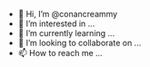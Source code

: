 - 👋 Hi, I’m @conancreammy
- 👀 I’m interested in ...
- 🌱 I’m currently learning ...
- 💞️ I’m looking to collaborate on ...
- 📫 How to reach me ...

<!---
conancreammy/conancreammy is a ✨ special ✨ repository because its `README.md` (this file) appears on your GitHub profile.
You can click the Preview link to take a look at your changes.
--->
